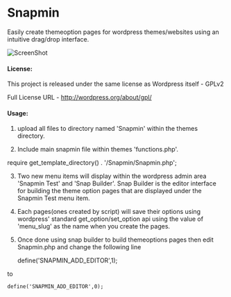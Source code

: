 Snapmin
=======

Easily create themeoption pages for wordpress themes/websites using an intuitive drag/drop interface.

![ScreenShot](http://i.imgur.com/raFTAS2.png)


#### License:

  This project is released under the same license as Wordpress itself - GPLv2
  
  Full License URL - http://wordpress.org/about/gpl/



#### Usage:

1. upload all files to directory named 'Snapmin' within the themes directory.

2. Include main snapmin file within themes 'functions.php'.
  
  require get_template_directory() . '/Snapmin/Snapmin.php';

3. Two new menu items will display within the wordpress admin area 'Snapmin Test' and 'Snap Builder'. Snap Builder is the editor interface for building the theme option pages that are displayed under the Snapmin Test menu item.

4. Each pages(ones created by script) will save their options using wordpress' standard get_option/set_option api using the value of 'menu_slug' as the name when you create the pages. 

5. Once done using snap builder to build themeoptions pages then edit Snapmin.php and change the following line
  
	define('SNAPMIN_ADD_EDITOR',1);

  to
  
	define('SNAPMIN_ADD_EDITOR',0);
